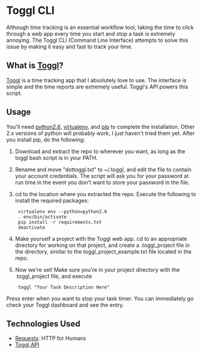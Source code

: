 # Toggl CLI

Although time tracking is an essential workflow tool, taking the time to click through a web app every time you start and stop a task is extremely annoying. The Toggl CLI (Command Line Interface) attempts to solve this issue by making it easy and fast to track your time.

## What is [Toggl](http://toggl.com)?
[Toggl](http://toggl.com) is a time tracking app that I absolutely love to use. The interface is simple and the time reports are extremely useful. Toggl's API powers this script.

## Usage
You'll need [python2.6](http://www.python.org/getit/releases/2.6/), [virtualenv](http://pypi.python.org/pypi/virtualenv), and [pip](http://pypi.python.org/pypi/pip) to complete the installation. Other 2.x versions of python will probably work, I just haven't tried them yet. After you install pip, do the following:

1. Download and extract the repo to wherever you want, as long as the toggl bash script is in your PATH. 
2. Rename and move "dottoggl.txt" to ~/.toggl, and edit the file to contain your account credentials. The script will ask you for your password at run time in the event you don't want to store your password in the file.
3. cd to the location where you extracted the repo. Execute the following to install the required packages:

		virtualenv env --python=python2.6
		. env/bin/activate
		pip install -r requirements.txt
		deactivate

4. Make yourself a project with the Toggl web app. cd to an appropriate directory for working on that project, and create a .toggl_project file in the directory, similar to the toggl_project_example.txt file located in the repo.

5. Now we're set! Make sure you're in your project directory with the .toggl_project file, and execute

		toggl "Your Task Description Here"

Press enter when you want to stop your task timer. You can immediately go check your Toggl dashboard and see the entry.

## Technologies Used
* [Requests](http://docs.python-requests.org/en/latest/index.html): HTTP for Humans
* [Toggl API](https://www.toggl.com/public/api)
